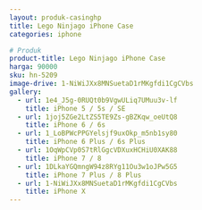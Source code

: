 ```yaml
---
layout: produk-casinghp
title: Lego Ninjago iPhone Case
categories: iphone

# Produk
product-title: Lego Ninjago iPhone Case
harga: 90000
sku: hn-5209
image-drive: 1-NiWiJXx8MNSuetaD1rMKgfdi1CgCVbs
gallery:
  - url: 1e4_J5g-0RUQt0b9VgwULiq7UMuu3v-lf
    title: iPhone 5 / 5s / SE
  - url: 1joj5ZGe2LtZS5TE9Zs-gBZKqw_oeUtQ8
    title: iPhone 6 / 6s
  - url: 1_LoBPWcPPGYelsjf9uxOkp_m5nb1sy80
    title: iPhone 6 Plus / 6s Plus
  - url: 1OqWpCVp0S7tRlGgcVDXuxHCHiU0XAK88
    title: iPhone 7 / 8
  - url: 1DLkaYGQmngW94z8RYg11Ou3w1oJPw5G5
    title: iPhone 7 Plus / 8 Plus
  - url: 1-NiWiJXx8MNSuetaD1rMKgfdi1CgCVbs
    title: iPhone X
---
```

